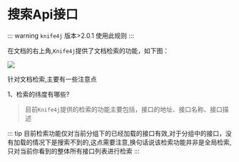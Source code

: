 # 搜索Api接口

::: warning
`knife4j` 版本>2.0.1 使用此规则
:::

在文档的右上角,`Knife4j`提供了文档检索的功能，如下图：

![](/knife4j/images/knife4j/plus/search.png)

针对文档检索,主要有一些注意点

1、检索的纬度有哪些?

> 目前`Knife4j`提供的检索的功能主要包括，接口的地址、接口名称、接口描述


::: tip
目前检索功能仅对当前分组下的已经加载的接口有效,对于分组中的接口，没有加载的情况下是搜索不到的,这点需要注意,换句话说该检索功能并非是全局检索,只对当前你看到的整体所有接口列表进行检索
:::